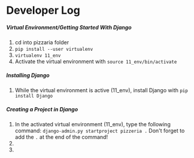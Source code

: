 # Developer Log

##### Virtual Environment/Getting Started With Django

1. cd into pizzaria folder
2. `pip install --user virtualenv`
3. `virtualenv 11_env`
4. Activate the virtual environment with `source 11_env/bin/activate`

##### Installing Django
1. While the virtual environment is active (11_env), install Django with
    `pip install Django`

##### Creating a Project in Django
1. In the activated virtual environment (11_env), type the following command:
```django-admin.py startproject pizzeria .``` Don't forget to add
the ```.``` at the end of the command! 
2. 
3. 
